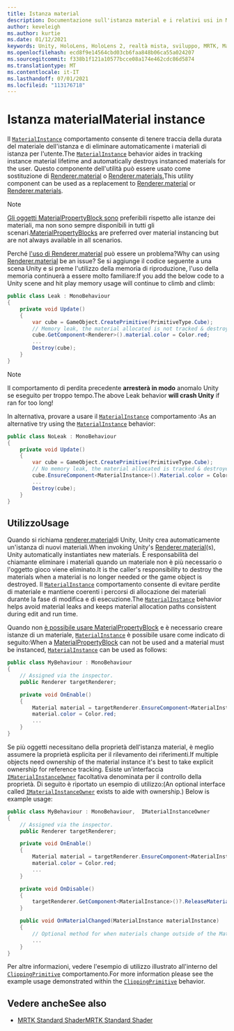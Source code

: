 ```yaml
---
title: Istanza material
description: Documentazione sull'istanza material e i relativi usi in MRTK
author: keveleigh
ms.author: kurtie
ms.date: 01/12/2021
keywords: Unity, HoloLens, HoloLens 2, realtà mista, sviluppo, MRTK, MaterialInstance,
ms.openlocfilehash: ecd8f9e14564cbd03cb6faa848b06ca55a024207
ms.sourcegitcommit: f338b1f121a10577bcce08a174e462cdc86d5874
ms.translationtype: MT
ms.contentlocale: it-IT
ms.lasthandoff: 07/01/2021
ms.locfileid: "113176718"
---
```

# <a name="material-instance"></a><span data-ttu-id="2df00-104">Istanza material</span><span class="sxs-lookup"><span data-stu-id="2df00-104">Material instance</span></span>

<span data-ttu-id="2df00-105">Il [`MaterialInstance`](xref:Microsoft.MixedReality.Toolkit.Rendering.MaterialInstance) comportamento consente di tenere traccia della durata del materiale dell'istanza e di eliminare automaticamente i materiali di istanza per l'utente.</span><span class="sxs-lookup"><span data-stu-id="2df00-105">The [`MaterialInstance`](xref:Microsoft.MixedReality.Toolkit.Rendering.MaterialInstance) behavior aides in tracking instance material lifetime and automatically destroys instanced materials for the user.</span></span> <span data-ttu-id="2df00-106">Questo componente dell'utilità può essere usato come sostituzione di [Renderer.material](https://docs.unity3d.com/ScriptReference/Renderer-material.html) o [Renderer.materials.](https://docs.unity3d.com/ScriptReference/Renderer-materials.html)</span><span class="sxs-lookup"><span data-stu-id="2df00-106">This utility component can be used as a replacement to [Renderer.material](https://docs.unity3d.com/ScriptReference/Renderer-material.html) or [Renderer.materials](https://docs.unity3d.com/ScriptReference/Renderer-materials.html).</span></span>

> [!NOTE]
> <span data-ttu-id="2df00-107">[Gli oggetti MaterialPropertyBlock sono](https://docs.unity3d.com/ScriptReference/MaterialPropertyBlock.html) preferibili rispetto alle istanze dei materiali, ma non sono sempre disponibili in tutti gli scenari.</span><span class="sxs-lookup"><span data-stu-id="2df00-107">[MaterialPropertyBlocks](https://docs.unity3d.com/ScriptReference/MaterialPropertyBlock.html) are preferred over material instancing but are not always available  in all scenarios.</span></span>

<span data-ttu-id="2df00-108">Perché [l'uso di Renderer.material](https://docs.unity3d.com/ScriptReference/Renderer-material.html) può essere un problema?</span><span class="sxs-lookup"><span data-stu-id="2df00-108">Why can using [Renderer.material](https://docs.unity3d.com/ScriptReference/Renderer-material.html) be an issue?</span></span> <span data-ttu-id="2df00-109">Se si aggiunge il codice seguente a una scena Unity e si preme l'utilizzo della memoria di riproduzione, l'uso della memoria continuerà a essere molto familiare:</span><span class="sxs-lookup"><span data-stu-id="2df00-109">If you add the below code to a Unity scene and hit play memory usage will continue to climb and climb:</span></span>

```c#
public class Leak : MonoBehaviour
{
    private void Update()
    {
        var cube = GameObject.CreatePrimitive(PrimitiveType.Cube);
        // Memory leak, the material allocated is not tracked & destroyed.
        cube.GetComponent<Renderer>().material.color = Color.red;
        ...
        Destroy(cube);
    }
}
```

> [!NOTE]
> <span data-ttu-id="2df00-110">Il comportamento di perdita precedente **arresterà in modo** anomalo Unity se eseguito per troppo tempo.</span><span class="sxs-lookup"><span data-stu-id="2df00-110">The above Leak behavior **will crash Unity** if ran for too long!</span></span>

<span data-ttu-id="2df00-111">In alternativa, provare a usare il [`MaterialInstance`](xref:Microsoft.MixedReality.Toolkit.Rendering.MaterialInstance) comportamento :</span><span class="sxs-lookup"><span data-stu-id="2df00-111">As an alternative try using the [`MaterialInstance`](xref:Microsoft.MixedReality.Toolkit.Rendering.MaterialInstance) behavior:</span></span>

```c#
public class NoLeak : MonoBehaviour
{
    private void Update()
    {
        var cube = GameObject.CreatePrimitive(PrimitiveType.Cube);
        // No memory leak, the material allocated is tracked & destroyed by MaterialInstance.
        cube.EnsureComponent<MaterialInstance>().Material.color = Color.red;
        ...
        Destroy(cube);
    }
}
```

## <a name="usage"></a><span data-ttu-id="2df00-112">Utilizzo</span><span class="sxs-lookup"><span data-stu-id="2df00-112">Usage</span></span>

<span data-ttu-id="2df00-113">Quando si richiama [renderer.material](https://docs.unity3d.com/ScriptReference/Renderer-material.html)di Unity, Unity crea automaticamente un'istanza di nuovi materiali.</span><span class="sxs-lookup"><span data-stu-id="2df00-113">When invoking Unity's [Renderer.material](https://docs.unity3d.com/ScriptReference/Renderer-material.html)(s), Unity automatically instantiates new materials.</span></span> <span data-ttu-id="2df00-114">È responsabilità del chiamante eliminare i materiali quando un materiale non è più necessario o l'oggetto gioco viene eliminato.</span><span class="sxs-lookup"><span data-stu-id="2df00-114">It is the caller's responsibility to destroy the materials when a material is no longer needed or the game object is destroyed.</span></span> <span data-ttu-id="2df00-115">Il [`MaterialInstance`](xref:Microsoft.MixedReality.Toolkit.Rendering.MaterialInstance) comportamento consente di evitare perdite di materiale e mantiene coerenti i percorsi di allocazione dei materiali durante la fase di modifica e di esecuzione.</span><span class="sxs-lookup"><span data-stu-id="2df00-115">The [`MaterialInstance`](xref:Microsoft.MixedReality.Toolkit.Rendering.MaterialInstance) behavior helps avoid material leaks and keeps material allocation paths consistent during edit and run time.</span></span>

<span data-ttu-id="2df00-116">Quando non [è possibile usare MaterialPropertyBlock](https://docs.unity3d.com/ScriptReference/MaterialPropertyBlock.html) e è necessario creare istanze di un materiale, [`MaterialInstance`](xref:Microsoft.MixedReality.Toolkit.Rendering.MaterialInstance) è possibile usare come indicato di seguito:</span><span class="sxs-lookup"><span data-stu-id="2df00-116">When a [MaterialPropertyBlock](https://docs.unity3d.com/ScriptReference/MaterialPropertyBlock.html) can not be used and a material must be instanced, [`MaterialInstance`](xref:Microsoft.MixedReality.Toolkit.Rendering.MaterialInstance) can be used as follows:</span></span>

```c#
public class MyBehaviour : MonoBehaviour
{
    // Assigned via the inspector.
    public Renderer targetRenderer;

    private void OnEnable()
    {
        Material material = targetRenderer.EnsureComponent<MaterialInstance>().Material;
        material.color = Color.red;
        ...
    }
}
```

<span data-ttu-id="2df00-117">Se più oggetti necessitano della proprietà dell'istanza material, è meglio assumere la proprietà esplicita per il rilevamento dei riferimenti.</span><span class="sxs-lookup"><span data-stu-id="2df00-117">If multiple objects need ownership of the material instance it's best to take explicit ownership for reference tracking.</span></span> <span data-ttu-id="2df00-118">Esiste un'interfaccia [`IMaterialInstanceOwner`](xref:Microsoft.MixedReality.Toolkit.Rendering.IMaterialInstanceOwner) facoltativa denominata per il controllo della proprietà. Di seguito è riportato un esempio di utilizzo:</span><span class="sxs-lookup"><span data-stu-id="2df00-118">(An optional interface called [`IMaterialInstanceOwner`](xref:Microsoft.MixedReality.Toolkit.Rendering.IMaterialInstanceOwner) exists to aide with ownership.) Below is example usage:</span></span>

```c#
public class MyBehaviour : MonoBehaviour,  IMaterialInstanceOwner
{
    // Assigned via the inspector.
    public Renderer targetRenderer;

    private void OnEnable()
    {
        Material material = targetRenderer.EnsureComponent<MaterialInstance>().AcquireMaterial(this);
        material.color = Color.red;
        ...
    }

    private void OnDisable()
    {
        targetRenderer.GetComponent<MaterialInstance>()?.ReleaseMaterial(this)
    }

    public void OnMaterialChanged(MaterialInstance materialInstance)
    {
        // Optional method for when materials change outside of the MaterialInstance.
        ...
    }
}
```

<span data-ttu-id="2df00-119">Per altre informazioni, vedere l'esempio di utilizzo illustrato all'interno del [`ClippingPrimitive`](xref:Microsoft.MixedReality.Toolkit.Utilities.ClippingPrimitive) comportamento.</span><span class="sxs-lookup"><span data-stu-id="2df00-119">For more information please see the example usage demonstrated within the [`ClippingPrimitive`](xref:Microsoft.MixedReality.Toolkit.Utilities.ClippingPrimitive) behavior.</span></span>

## <a name="see-also"></a><span data-ttu-id="2df00-120">Vedere anche</span><span class="sxs-lookup"><span data-stu-id="2df00-120">See also</span></span>

* [<span data-ttu-id="2df00-121">MRTK Standard Shader</span><span class="sxs-lookup"><span data-stu-id="2df00-121">MRTK Standard Shader</span></span>](mrtk-standard-shader.md)
